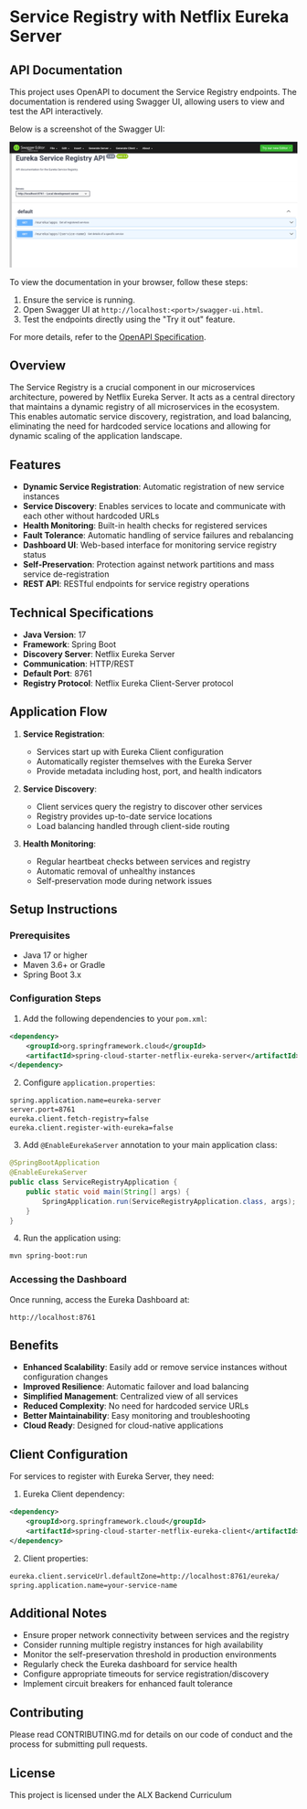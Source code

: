 # Service Registry with Netflix Eureka Server

## API Documentation

This project uses OpenAPI to document the Service Registry endpoints. The documentation is rendered using Swagger UI, allowing users to view and test the API interactively.

Below is a screenshot of the Swagger UI:

![Swagger UI Rendering](../images/swagger_ui_service_registry.png)

To view the documentation in your browser, follow these steps:
1. Ensure the service is running.
2. Open Swagger UI at `http://localhost:<port>/swagger-ui.html`.
3. Test the endpoints directly using the "Try it out" feature.

For more details, refer to the [OpenAPI Specification](service-registry-openapi.yml).

## Overview
The Service Registry is a crucial component in our microservices architecture, powered by Netflix Eureka Server. It acts as a central directory that maintains a dynamic registry of all microservices in the ecosystem. This enables automatic service discovery, registration, and load balancing, eliminating the need for hardcoded service locations and allowing for dynamic scaling of the application landscape.

## Features
- **Dynamic Service Registration**: Automatic registration of new service instances
- **Service Discovery**: Enables services to locate and communicate with each other without hardcoded URLs
- **Health Monitoring**: Built-in health checks for registered services
- **Fault Tolerance**: Automatic handling of service failures and rebalancing
- **Dashboard UI**: Web-based interface for monitoring service registry status
- **Self-Preservation**: Protection against network partitions and mass service de-registration
- **REST API**: RESTful endpoints for service registry operations

## Technical Specifications
- **Java Version**: 17
- **Framework**: Spring Boot
- **Discovery Server**: Netflix Eureka Server
- **Communication**: HTTP/REST
- **Default Port**: 8761
- **Registry Protocol**: Netflix Eureka Client-Server protocol

## Application Flow
1. **Service Registration**:
   - Services start up with Eureka Client configuration
   - Automatically register themselves with the Eureka Server
   - Provide metadata including host, port, and health indicators

2. **Service Discovery**:
   - Client services query the registry to discover other services
   - Registry provides up-to-date service locations
   - Load balancing handled through client-side routing

3. **Health Monitoring**:
   - Regular heartbeat checks between services and registry
   - Automatic removal of unhealthy instances
   - Self-preservation mode during network issues

## Setup Instructions

### Prerequisites
- Java 17 or higher
- Maven 3.6+ or Gradle
- Spring Boot 3.x

### Configuration Steps
1. Add the following dependencies to your `pom.xml`:
```xml
<dependency>
    <groupId>org.springframework.cloud</groupId>
    <artifactId>spring-cloud-starter-netflix-eureka-server</artifactId>
</dependency>
```

2. Configure `application.properties`:
```properties
spring.application.name=eureka-server
server.port=8761
eureka.client.fetch-registry=false
eureka.client.register-with-eureka=false
```

3. Add `@EnableEurekaServer` annotation to your main application class:
```java
@SpringBootApplication
@EnableEurekaServer
public class ServiceRegistryApplication {
    public static void main(String[] args) {
        SpringApplication.run(ServiceRegistryApplication.class, args);
    }
}
```

4. Run the application using:
```bash
mvn spring-boot:run
```

### Accessing the Dashboard
Once running, access the Eureka Dashboard at:
```
http://localhost:8761
```

## Benefits
- **Enhanced Scalability**: Easily add or remove service instances without configuration changes
- **Improved Resilience**: Automatic failover and load balancing
- **Simplified Management**: Centralized view of all services
- **Reduced Complexity**: No need for hardcoded service URLs
- **Better Maintainability**: Easy monitoring and troubleshooting
- **Cloud Ready**: Designed for cloud-native applications

## Client Configuration
For services to register with Eureka Server, they need:

1. Eureka Client dependency:
```xml
<dependency>
    <groupId>org.springframework.cloud</groupId>
    <artifactId>spring-cloud-starter-netflix-eureka-client</artifactId>
</dependency>
```

2. Client properties:
```properties
eureka.client.serviceUrl.defaultZone=http://localhost:8761/eureka/
spring.application.name=your-service-name
```

## Additional Notes
- Ensure proper network connectivity between services and the registry
- Consider running multiple registry instances for high availability
- Monitor the self-preservation threshold in production environments
- Regularly check the Eureka dashboard for service health
- Configure appropriate timeouts for service registration/discovery
- Implement circuit breakers for enhanced fault tolerance

## Contributing
Please read CONTRIBUTING.md for details on our code of conduct and the process for submitting pull requests.

## License
This project is licensed under the ALX Backend Curriculum
